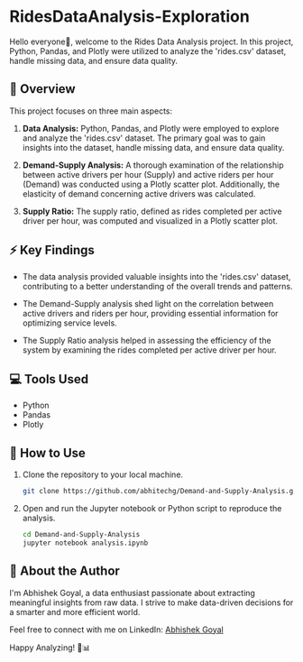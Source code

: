 # **RidesDataAnalysis-Exploration**

Hello everyone👋, welcome to the Rides Data Analysis project. In this project, Python, Pandas, and Plotly were utilized to analyze the 'rides.csv' dataset, handle missing data, and ensure data quality.

## **🚀 Overview**

This project focuses on three main aspects:

1. **Data Analysis:** Python, Pandas, and Plotly were employed to explore and analyze the 'rides.csv' dataset. The primary goal was to gain insights into the dataset, handle missing data, and ensure data quality.

2. **Demand-Supply Analysis:** A thorough examination of the relationship between active drivers per hour (Supply) and active riders per hour (Demand) was conducted using a Plotly scatter plot. Additionally, the elasticity of demand concerning active drivers was calculated.

3. **Supply Ratio:** The supply ratio, defined as rides completed per active driver per hour, was computed and visualized in a Plotly scatter plot.

## **⚡ Key Findings**

- The data analysis provided valuable insights into the 'rides.csv' dataset, contributing to a better understanding of the overall trends and patterns.
  
- The Demand-Supply analysis shed light on the correlation between active drivers and riders per hour, providing essential information for optimizing service levels.

- The Supply Ratio analysis helped in assessing the efficiency of the system by examining the rides completed per active driver per hour.

## **💻 Tools Used**

- Python
- Pandas
- Plotly

## **🤖 How to Use**

1. Clone the repository to your local machine.
   ```bash
   git clone https://github.com/abhitechg/Demand-and-Supply-Analysis.git
   ```

2. Open and run the Jupyter notebook or Python script to reproduce the analysis.
   ```bash
   cd Demand-and-Supply-Analysis
   jupyter notebook analysis.ipynb
   ```

## **👤 About the Author**

I'm Abhishek Goyal, a data enthusiast passionate about extracting meaningful insights from raw data. I strive to make data-driven decisions for a smarter and more efficient world.

Feel free to connect with me on LinkedIn: [Abhishek Goyal](https://www.linkedin.com/in/abhishek1707/)

Happy Analyzing! 🚗📊
